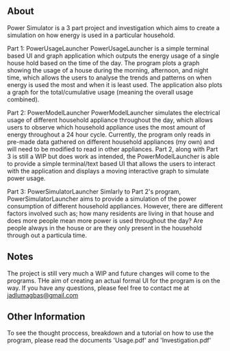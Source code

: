 ## About

Power Simulator is a 3 part project and investigation which aims to create a simulation on how energy is used in a particular household.

Part 1: PowerUsageLauncher
PowerUsageLauncher is a simple terminal based UI and graph application which outputs the energy usage of a single house hold based on the time of the day. The program plots a graph showing the usage of a house during the morning, afternoon, and night time, which allows the users to analyse the trends and patterns on when energy is used the most and when it is least used. The application also plots a graph for the total/cumulative usage (meaning the overall usage combined).
        
Part 2: PowerModelLauncher
PowerModelLauncher simulates the electrical usage of different household appliance throughout the day, which allows users to observe which household appliance uses the most amount of energy throughout a 24 hour cycle. Currently, the program only reads in pre-made data gathered on different household appliances (my own) and will need to be modified to read in other appliances. Part 2, along with Part 3 is still a WIP but does work as intended, the PowerModelLauncher is able to provide a simple terminal/text based UI that allows the users to interact with the application and displays a moving interactive graph to simulate power usage.

Part 3: PowerSimulatorLauncher
Simlarly to Part 2's program, PowerSimulatorLauncher aims to provide a simulation of the power consumption of different household appliances. However, there are different factors involved such as; how many residents are living in that house and does more people mean more power is used throughout the day? Are people always in the house or are they only present in the household through out a particula time.

## Notes

The project is still very much a WIP and future changes will come to the programs. THe aim of creating an actual formal UI for the program is on the way. If you have any questions, please feel free to contact me at jadlumagbas@gmail.com


## Other Information
To see the thought proccess, breakdown and a tutorial on how to use the program, please read the documents 'Usage.pdf' and 'Investigation.pdf'
